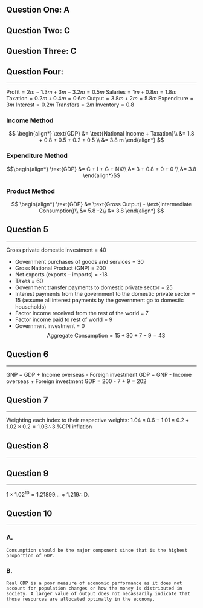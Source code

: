 ## Question One: A
## Question Two: C
## Question Three: C
## Question Four:
---

$\text{Profit} = 2m -1.3m +3m - 3.2m =0.5m$
$\text{Salaries} = 1m + 0.8m = 1.8m$
$\text{Taxation} = 0.2m + 0.4m = 0.6m$
$\text{Output}= 3.8m+2m= 5.8m$ 
$\text{Expenditure}= 3m$ 
$\text{Interest} = 0.2m$
$\text{Transfers} = 2m$
$\text{Inventory} = 0.8$
### Income Method 
$$
\begin{align*}
\text{GDP} &= \text{National Income + Taxation}\\
&= 1.8 + 0.8 + 0.5 + 0.2 + 0.5 \\
&= 3.8 m 
\end{align*}
$$
### Expenditure Method
$$\begin{align*}
\text{GDP} &= C + I + G + NX\\
&= 3 + 0.8 + 0 + 0 \\
&= 3.8
\end{align*}$$
### Product Method 
$$
\begin{align*}
\text{GDP} &= \text{Gross Output} - \text{Intermediate Consumption}\\
&= 5.8 -2\\
&= 3.8
\end{align*}
$$
## Question 5
--- 
Gross private domestic investment = 40
-  Government purchases of goods and services = 30
-  Gross National Product (GNP) = 200
-  Net exports (exports – imports) = -18
-  Taxes = 60
-  Government transfer payments to domestic private sector = 25
-  Interest payments from the government to the domestic private sector = 15 (assume all interest payments by the government go to domestic households)
- Factor income received from the rest of the world = 7
- Factor income paid to rest of world = 9
- Government investment = 0
$$
\text{Aggregate Consumption} =15 + 30+ 7 - 9 = 43
$$
## Question 6
---
$\text{GNP = GDP + Income overseas - Foreign investment}$
$\text{GDP = GNP - Income overseas + Foreign investment }$
$\text{GDP = 200 - 7 + 9 = 202}$

## Question 7
---
Weighting each index to their respective weights: 
$1.04\times 0.6 + 1.01 \times 0.2 + 1.02 \times 0.2 =1.03 \therefore 3\text{ \%CPI inflation}$ 
## Question 8
---

## Question 9
---
$1\times1.02^{10}= 1.21899\ldots \approx 1.219 \therefore\ \text{D.}$ 
## Question 10
---
### A. 
	Consumption should be the major component since that is the highest proportion of GDP. 
### B. 
	Real GDP is a poor measure of economic performance as it does not account for population changes or how the money is distributed in society. A larger value of output does not necassarily indicate that those resources are allocated optimally in the economy. 

